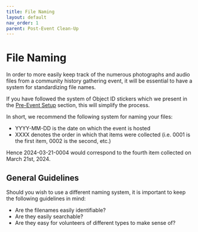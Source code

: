 ```yaml
---
title: File Naming
layout: default
nav_order: 1
parent: Post-Event Clean-Up
---
```


# File Naming

In order to more easily keep track of the numerous photographs and audio files from a community history gathering event, it will be essential to have a system for standardizing file names. 

If you have followed the system of Object ID stickers which we present in the [Pre-Event Setup]({{site.url}}{{site.baseurl}}/docs/preEvent/preEvent.html) section, this will simplify the process.

In short, we recommend the following system for naming your files: 

- YYYY-MM-DD is the date on which the event is hosted
- XXXX denotes the order in which that items were collected (i.e. 0001 is the first item, 0002 is the second, etc.) 

Hence 2024-03-21-0004 would correspond to the fourth item collected on March 21st, 2024.

## General Guidelines

Should you wish to use a different naming system, it is important to keep the following guidelines in mind:

-	Are the filenames easily identifiable?
-	Are they easily searchable?
-	Are they easy for volunteers of different types to make sense of?
